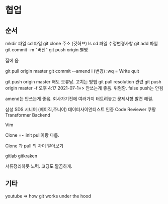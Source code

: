 # 협업

## 순서
mkdir 파일
cd 파일
git clone 주소 (깃허브)
ls
cd 파일
수정변경사항
git add 파일
git commit -m "버전"
git push origin 별명

집에 옴

git pull origin master
git commit --amend
i (변경)
:wq = Write quit

git push origin master 해도 오류남.
고치는 방법 git pull resolution 관련
git push origin master -f 오후 4:17 2021-07-1=> 안쓰는게 좋음. 위험함. false push는 안됨

amend는 안쓰는게 좋음.
회사가기전에 여러가지 터트려놓고 문제사항 발견 해결.

삼성 SDS 시니어 (베이직,주니어) 데이터사이언티스트 인증
Code Reviewer
쿠팡 Transformer Backend


Vim

Clone =~ init
pull이랑 다름.

Clone 과 pull 의 차이 알아보기


gitlab
gitkraken




서류정리하듯 노력.
코딩도 깔끔하게.


## 기타
youtube => how git works under the hood